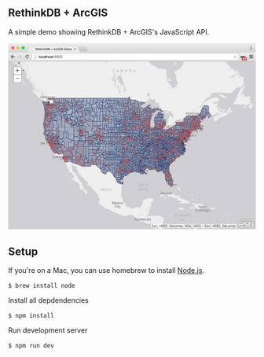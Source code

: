## RethinkDB + ArcGIS

A simple demo showing RethinkDB + ArcGIS's JavaScript API.

![Screenshot](screenshot.png)

## Setup

If you're on a Mac, you can use homebrew to install [Node.js](https://nodejs.org/).

```
$ brew install node
```

Install all depdendencies

```
$ npm install
```

Run development server

```
$ npm run dev
```
